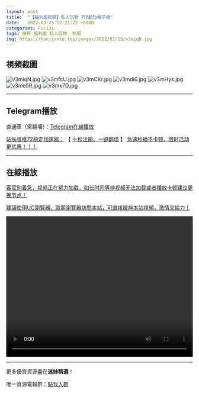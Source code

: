 ```yaml
---
layout: post
title:  "【福利姬视频】私人玩物 齐P超短格子裙"
date:   2022-03-25 12:21:22 +0800
categories: FuLiJi
tags: 推特 福利姬 私人玩物  制服
img: https://kanjiantu.top/images/2022/03/25/v3miqN.jpg
---
```



## 視頻截圖

![v3miqN.jpg](https://kanjiantu.top/images/2022/03/25/v3miqN.jpg)
![v3mfcU.jpg](https://kanjiantu.top/images/2022/03/25/v3mfcU.jpg)
![v3mCKr.jpg](https://kanjiantu.top/images/2022/03/25/v3mCKr.jpg)
![v3mdi6.jpg](https://kanjiantu.top/images/2022/03/25/v3mdi6.jpg)
![v3mHys.jpg](https://kanjiantu.top/images/2022/03/25/v3mHys.jpg)
![v3me5R.jpg](https://kanjiantu.top/images/2022/03/25/v3me5R.jpg)
![v3mx7D.jpg](https://kanjiantu.top/images/2022/03/25/v3mx7D.jpg)

* * *
## Telegram播放

直通車（需翻墻）：[Telegram在線播放](https://t.me/mimeijingxuan)

<u>站长强推72稳定加速器：</u> 【 [十秒注册、一键翻墙](https://www.mimei.blog/skip/vpn.html) 】
<u>  急速秒播不卡顿，限时活动更优惠！！！</u>
* * *
## 在線播放
<u>客官别着急，视频正在努力加载，如长时间等待视频无法加载或者播放卡顿建议更换节点！</u>

<u>建議使用UC瀏覽器、歐朋瀏覽器訪問本站，可直接緩存本站視頻，激情又給力！</u>
<center><video src="https://cdn.publer.io/uploads/videos/623d3c62db279760bbfbdd85/1c8b3970706bbcccfe203c31a704d38f.mp4" width="100%" height="380px" controls="controls"></video></center>


* * *
更多優質資源盡在**迷妹精選**！

唯一資源電報群：[點我入群](https://t.me/mimeijingxuan)


